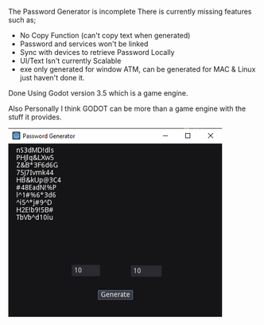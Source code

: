 The Password Generator is incomplete There is currently missing features such as;

- No Copy Function (can't copy text when generated)
- Password and services won't be linked
- Sync with devices to retrieve Password Locally
- UI/Text Isn't currently Scalable
- exe only generated for window ATM,
  can be generated for MAC & Linux
  just haven't done it.

Done Using Godot version 3.5 which is a game engine.

Also Personally I think GODOT can be more than a game engine with the stuff it provides.



![Password-Generator/Capture.PNG at main · phillip8232/Password-Generator (github.com)](https://github.com/phillip8232/Password-Generator/blob/main/Capture.PNG)